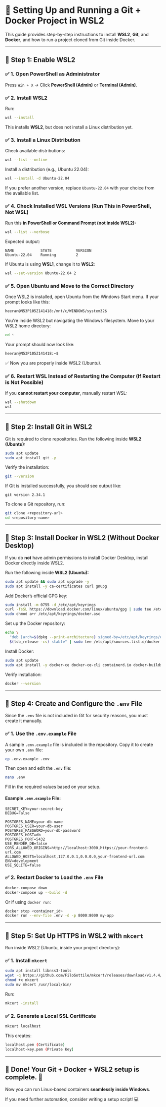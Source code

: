 # 🚀 Setting Up and Running a Git + Docker Project in WSL2

This guide provides step-by-step instructions to install **WSL2**, **Git**, and **Docker**, and how to run a project cloned from Git inside Docker.

---

## **🔹 Step 1: Enable WSL2**

### ✅ **1. Open PowerShell as Administrator**
Press `Win + X` → Click **PowerShell (Admin)** or **Terminal (Admin)**.

### ✅ **2. Install WSL2**
Run:
```sh
wsl --install
```
This installs **WSL2**, but does not install a Linux distribution yet.

### ✅ **3. Install a Linux Distribution**
Check available distributions:
```sh
wsl --list --online
```
Install a distribution (e.g., Ubuntu 22.04):
```sh
wsl --install -d Ubuntu-22.04
```
If you prefer another version, replace `Ubuntu-22.04` with your choice from the available list.

### ✅ **4. Check Installed WSL Versions (Run This in PowerShell, Not WSL)**
Run this **in PowerShell or Command Prompt (not inside WSL2):**
```sh
wsl --list --verbose
```
Expected output:
```
NAME            STATE           VERSION
Ubuntu-22.04    Running         2
```
If Ubuntu is using **WSL1**, change it to **WSL2**:
```sh
wsl --set-version Ubuntu-22.04 2
```

### ✅ **5. Open Ubuntu and Move to the Correct Directory**
Once WSL2 is installed, open Ubuntu from the Windows Start menu. If your prompt looks like this:
```sh
heeran@N53P105Z141418:/mnt/c/WINDOWS/system32$
```
You're inside WSL2 but navigating the Windows filesystem. Move to your WSL2 home directory:
```sh
cd ~
```
Your prompt should now look like:
```sh
heeran@N53P105Z141418:~$
```
✅ Now you are properly inside WSL2 (Ubuntu).

### ✅ **6. Restart WSL Instead of Restarting the Computer** (If Restart is Not Possible)
If you **cannot restart your computer**, manually restart WSL:
```sh
wsl --shutdown
wsl
```

---

## **🔹 Step 2: Install Git in WSL2**

Git is required to clone repositories. Run the following inside **WSL2 (Ubuntu):**
```sh
sudo apt update
sudo apt install git -y
```
Verify the installation:
```sh
git --version
```
If Git is installed successfully, you should see output like:
```
git version 2.34.1
```

To clone a Git repository, run:
```sh
git clone <repository-url>
cd <repository-name>
```

---

## **🔹 Step 3: Install Docker in WSL2 (Without Docker Desktop)**
If you do **not** have admin permissions to install Docker Desktop, install Docker directly inside WSL2.

Run the following inside **WSL2 (Ubuntu):**
```sh
sudo apt update && sudo apt upgrade -y
sudo apt install -y ca-certificates curl gnupg
```
Add Docker’s official GPG key:
```sh
sudo install -m 0755 -d /etc/apt/keyrings
curl -fsSL https://download.docker.com/linux/ubuntu/gpg | sudo tee /etc/apt/keyrings/docker.asc > /dev/null
sudo chmod a+r /etc/apt/keyrings/docker.asc
```
Set up the Docker repository:
```sh
echo \
  "deb [arch=$(dpkg --print-architecture) signed-by=/etc/apt/keyrings/docker.asc] https://download.docker.com/linux/ubuntu \
  $(lsb_release -cs) stable" | sudo tee /etc/apt/sources.list.d/docker.list > /dev/null
```
Install Docker:
```sh
sudo apt update
sudo apt install -y docker-ce docker-ce-cli containerd.io docker-buildx-plugin docker-compose-plugin
```
Verify installation:
```sh
docker --version
```

---

## **🔹 Step 4: Create and Configure the `.env` File**
Since the `.env` file is not included in Git for security reasons, you must create it manually.

### ✅ **1. Use the `.env.example` File**
A sample `.env.example` file is included in the repository. Copy it to create your own `.env` file:
```sh
cp .env.example .env
```
Then open and edit the `.env` file:
```sh
nano .env
```
Fill in the required values based on your setup.

#### **Example `.env.example` File**:
```
SECRET_KEY=your-secret-key
DEBUG=False

POSTGRES_NAME=your-db-name
POSTGRES_USER=your-db-user
POSTGRES_PASSWORD=your-db-password
POSTGRES_HOST=db
POSTGRES_PORT=5432
USE_RENDER_DB=false
CORS_ALLOWED_ORIGINS=http://localhost:3000,https://your-frontend-url.com
ALLOWED_HOSTS=localhost,127.0.0.1,0.0.0.0,your-frontend-url.com
ENV=development
USE_SQLITE=false
```

### ✅ **2. Restart Docker to Load the `.env` File**
```sh
docker-compose down
docker-compose up --build -d
```
Or if using `docker run`:
```sh
docker stop <container_id>
docker run --env-file .env -d -p 8000:8000 my-app
```

---

## **🔹 Step 5: Set Up HTTPS in WSL2 with `mkcert`**
Run inside WSL2 (Ubuntu, inside your project directory):

### ✅ **1. Install `mkcert`**
```sh
sudo apt install libnss3-tools
wget -q https://github.com/FiloSottile/mkcert/releases/download/v1.4.4/mkcert-v1.4.4-linux-amd64 -O mkcert
chmod +x mkcert
sudo mv mkcert /usr/local/bin/
```
Run:
```sh
mkcert -install
```

### ✅ **2. Generate a Local SSL Certificate**
```sh
mkcert localhost
```
This creates:
```sh
localhost.pem (Certificate)
localhost-key.pem (Private Key)
```

---

## 🎯 **Done! Your Git + Docker + WSL2 setup is complete. 🚀**
Now you can run Linux-based containers **seamlessly inside Windows**.

If you need further automation, consider writing a setup script! 💻
